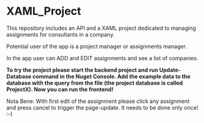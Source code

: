 # XAML_Project

This repository includes an API and a XAML project dedicated to managing assignments for consultants in a company.

Potential user of the app is a project manager or assignments manager.

In the app user can ADD and EDIT assignments and see a list of companies. 

**To try the project please start the backend project and run Update-Database command in the Nuget Console. Add the example data to the database with the query from the file (the project database is called ProjectX). Now you can run the frontend!** 

Nota Bene: With first edit of the assignment please click any assignment and press cancel to trigger the page-update. It needs to be done only once! :-)

